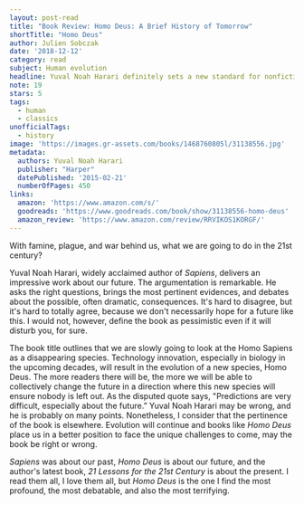 ```yaml
---
layout: post-read
title: "Book Review: Homo Deus: A Brief History of Tomorrow"
shortTitle: "Homo Deus"
author: Julien Sobczak
date: '2018-12-12'
category: read
subject: Human evolution
headline: Yuval Noah Harari definitely sets a new standard for nonfiction literature
note: 19
stars: 5
tags:
  - human
  - classics
unofficialTags:
  - history
image: 'https://images.gr-assets.com/books/1468760805l/31138556.jpg'
metadata:
  authors: Yuval Noah Harari
  publisher: "Harper"
  datePublished: '2015-02-21'
  numberOfPages: 450
links:
  amazon: 'https://www.amazon.com/s/'
  goodreads: 'https://www.goodreads.com/book/show/31138556-homo-deus'
  amazon_review: 'https://www.amazon.com/review/RRVIKOS1KORGF/'
---
```


With famine, plague, and war behind us, what we are going to do in the 21st century?

Yuval Noah Harari, widely acclaimed author of *Sapiens*, delivers an impressive work about our future. The argumentation is remarkable. He asks the right questions, brings the most pertinent evidences, and debates about the possible, often dramatic, consequences. It's hard to disagree, but it's hard to totally agree, because we don't necessarily hope for a future like this. I would not, however, define the book as pessimistic even if it will disturb you, for sure.

The book title outlines that we are slowly going to look at the Homo Sapiens as a disappearing species. Technology innovation, especially in biology in the upcoming decades, will result in the evolution of a new species, Homo Deus. The more readers there will be, the more we will be able to collectively change the future in a direction where this new species will ensure nobody is left out. As the disputed quote says, "Predictions are very difficult, especially about the future.” Yuval Noah Harari may be wrong, and he is probably on many points. Nonetheless, I consider that the pertinence of the book is elsewhere. Evolution will continue and books like *Homo Deus* place us in a better position to face the unique challenges to come, may the book be right or wrong.

*Sapiens* was about our past, *Homo Deus* is about our future, and the author's latest book, *21 Lessons for the 21st Century* is about the present. I read them all, I love them all, but *Homo Deus* is the one I find the most profound, the most debatable, and also the most terrifying.
